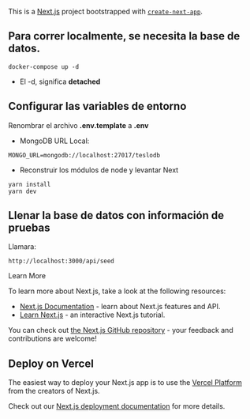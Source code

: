 This is a [Next.js](https://nextjs.org/) project bootstrapped with [`create-next-app`](https://github.com/vercel/next.js/tree/canary/packages/create-next-app).

## Para correr localmente, se necesita la base de datos.

```
docker-compose up -d
```



* El -d, significa __detached__

## Configurar las variables de entorno

Renombrar el archivo  __.env.template__ a __.env__

* MongoDB URL Local:

```
MONGO_URL=mongodb://localhost:27017/teslodb
```

* Reconstruir los módulos de node y levantar Next

```
yarn install
yarn dev
```

## Llenar la base de datos con información de pruebas

Llamara:


```
http://localhost:3000/api/seed
```




Learn More

To learn more about Next.js, take a look at the following resources:

- [Next.js Documentation](https://nextjs.org/docs) - learn about Next.js features and API.
- [Learn Next.js](https://nextjs.org/learn) - an interactive Next.js tutorial.

You can check out [the Next.js GitHub repository](https://github.com/vercel/next.js/) - your feedback and contributions are welcome!

## Deploy on Vercel

The easiest way to deploy your Next.js app is to use the [Vercel Platform](https://vercel.com/new?utm_medium=default-template&filter=next.js&utm_source=create-next-app&utm_campaign=create-next-app-readme) from the creators of Next.js.

Check out our [Next.js deployment documentation](https://nextjs.org/docs/deployment) for more details.
